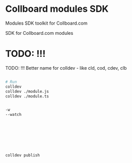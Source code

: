 # Collboard modules SDK

Modules SDK toolkit for Collboard.com

SDK for Collboard.com modules

# TODO: !!!

TODO: !!! Better name for colldev - like cld, cod, cdev, clb

```bash

# Run
colldev
colldev ./module.js
colldev ./module.ts


-w
--watch








colldev publish








```
